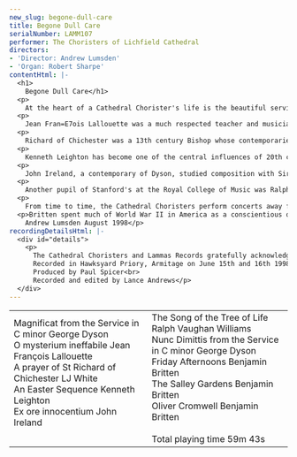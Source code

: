 ```yaml
---
new_slug: begone-dull-care
title: Begone Dull Care
serialNumber: LAMM107
performer: The Choristers of Lichfield Cathedral
directors:
- 'Director: Andrew Lumsden'
- 'Organ: Robert Sharpe'
contentHtml: |-
  <h1>
    Begone Dull Care</h1>
  <p>
    At the heart of a Cathedral Chorister's life is the beautiful service of Evensong (in many places sung at least six times a week) and it therefore seems appropriate to open our disc with one of the most popular unison settings of the Evening Canticles. George Dyson studied composition at the Royal College of Music from 1900-04 and was later Director there, having been Director of Music at several leading schools, including Winchester College. The Magnificat sweeps along with enormous vigour and energy whilst the completely contrasting Nunc Dimittis is more reflective. The piece is particularly well-crafted with some very mellifluous lines and can be just as easily performed by young broken voices as by upper voices.</p>
  <p>
    Jean Fran=E7ois Lallouette was a much respected teacher and musician in late 17th century France. His musical style is a mixture of contemporary French and Italian idioms, after he had spent some years working in Turin. For some 27 years, he was Choirmaster at Notre Dame in Paris, though he became less reliable in attendance and eventually resigned because of fatigue. However he soon asked to return to the Cathedral as he felt his music was not being performed well enough! The delightful communion motet O mysterium ineffabile is typical of his output.</p>
  <p>
    Richard of Chichester was a 13th century Bishop whose contemporaries thought him to be the model diocesan Bishop. Towards the end of his life, he preached in favour of the Crusades, not on political grounds but for a re-opening of the Holy Land to pilgrims. He was canonised in 1262, 13 years after his death, and his body now lies in a shrine behind the High Altar of Chichester Cathedral. Today he is perhaps most famous for his Prayer, which has been set many times to different styles of music. This simple version by LJ White, and dedicated to the Dudden Hill Girls' School Choir, is one of the most beautiful.</p>
  <p>
    Kenneth Leighton has become one of the central influences of 20th century English Church music and his untimely death in 1989 at the age of 59 robbed the world of a great talent. His setting of the Evening Canticles written for Magdalen College, Oxford has become a true classic and will surely stand the test of time. Starting from his earliest days as a chorister at Wakefield Cathedral, church music was the main focus of his musical life, though he also wrote concertos and chamber music. He studied composition at Oxford and in Rome and was Professor of Music at Edinburgh University. His musical style is of flowing melodic lines, strong jazz-like rhythms and subtle use of dissonance, all of which are beautifully exemplified in An Easter Sequence. Written for the Berkshire Boy Choristers from the USA and first performed by them during a tour of France in 1969, Leighton uses the Propers for the Sundays after Easter and Ascension Day as the basis for the work. After an opening fanfare for all the performers, the choristers, unaccompanied and at times divided into four parts, take up the gentler theme of Christ visiting his disciples and giving them his Peace. The third section speaks of the angel telling the women at the tomb that Christ is risen. After a tortured organ interlude, the calm of Psalm 23 is immediately apparent in the music with gentle flowing lines and much use of the interval of a third (both major and minor). This section ends with a gentle Alleluia. The final movement, Sortie, is a great paean of praise beginning with an organ fanfare and concluding with a broader section in which the choristers rise up a scale echoing the final triumphant words - God is ascended.</p>
  <p>
    John Ireland, a contemporary of Dyson, studied composition with Sir Charles Villiers Stanford at the RCM and his music shows many of the same influences, namely Brahms and Wagner, although many of his later works are influenced by Debussy and Ravel. Dating from 1944 and dedicated to Sir Sydney Nicholson, Ex ore innocentium (Out of the mouth of children) uses the marvellously powerful and moving words of Bishop W Waltham How to produce a work of outstanding beauty with some complex harmonies and yet keeping a child-like simplicity.</p>
  <p>
    Another pupil of Stanford's at the Royal College of Music was Ralph Vaughan Williams, now well established as one of England"s greatest composers. His love of folk songs and his editorship of the original English Hymnal are well known, but he was also strongly influenced by the works of William Blake and John Bunyan and, in 1951, Vaughan Williams set Pilgrim's Progress as an opera. The Song of the Tree of Life is a revised version of one of the songs from this piece. With words adapted from the second chapter of the Book of Revelation, it is an ideal vehicle for Vaughan Williams' unique musical style, once aptly described as "natural objects seen in a translucent light". In this piece, this is exemplified by the "swaying trees" of the short organ interludes between the vocal lines.</p>
  <p>
    From time to time, the Cathedral Choristers perform concerts away from Lichfield when some secular pieces are needed and Benjamin Britten's Friday Afternoons has become extremely popular at these events. This collection of songs was originally written for his brother"s choir at Clive House School in Prestatyn where choir practice took place on Friday afternoons and where Britten himself used to visit regularly to train the choir and to coach cricket! Composed over a two year period between 1933 and 1935 (around the same time as A boy was born and the Simple Symphony) and even though they are some of his earliest compositions (Op 7), they still show his brilliant characterisation of words in both the vocal parts and in the very witty piano parts, such as in There was a monkey and Jazz-Man. Throughout the work, Britten"s conveys his mastery of the complete range of emotions, from the gentle simplicity of the New Year Carol and the funeral dirge of Old Abram Brown through the flowing river of the Fisher's Song to the thrill of the chase in Ee-oh!</p>
  <p>Britten spent much of World War II in America as a conscientious objector and it was whilst he was there that he wrote his first set of arrangements of English Folk Songs, which he dedicated to his American friends with whom he stayed. They are mostly pre-occupied with lost innocence as in The Salley Gardens. However the set ends, as does this disc, on an up-beat note with the nursery/nonsense rhyme Oliver Cromwell with the audience left in no doubt that the performance is over!<br>
    Andrew Lumsden August 1998</p>
recordingDetailsHtml: |-
  <div id="details">
    <p>
      The Cathedral Choristers and Lammas Records gratefully acknowledge the financial assistance given by Lichfield Cathedral Shop<br>
      Recorded in Hawksyard Priory, Armitage on June 15th and 16th 1998<br>
      Produced by Paul Spicer<br>
      Recorded and edited by Lance Andrews</p>
  </div>
---
```


<table class="tracktable">
  <tbody>
    <tr>
      <td class="column1">
        <span class="trackname">Magnificat from the Service in C minor </span> <span class="composer"> George Dyson</span><br>
        <span class="trackname"> O mysterium ineffabile</span><span class="composer"> Jean Fran</span>ç<span class="composer">ois Lallouette</span><br>
        <span class="trackname"> A prayer of St Richard of Chichester</span><span class="composer"> LJ White</span><br>
        <span class="trackname"> An Easter Sequence </span> <span class="composer">Kenneth Leighton</span><br>
        <span class="trackname"> Ex ore innocentium</span><span class="composer"> John Ireland</span><br>
         </td>
      <td class="column2">
        <span class="trackname">The Song of the Tree of Life </span> <span class="composer"> Ralph Vaughan Williams</span><br>
        <span class="trackname"> Nunc Dimittis from the Service in C minor </span> <span class="composer"> George Dyson</span><br>
        <span class="trackname"> Friday Afternoons </span> <span class="composer">Benjamin Britten</span><br>
        <span class="trackname"> The Salley Gardens</span><span class="composer"> Benjamin Britten</span><br>
        <span class="trackname"> Oliver Cromwell</span><span class="composer"> Benjamin Britten<br>
        </span><br>
        <span id="playingtime">Total playing time 59m 43s</span>
      </td>
    </tr>
  </tbody>
</table>
